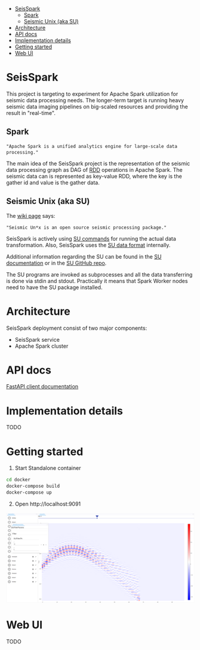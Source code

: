 - [SeisSpark](#seisspark)
  - [Spark](#spark)
  - [Seismic Unix (aka SU)](#seismic-unix-aka-su)
- [Architecture](#architecture)
- [API docs](#api-docs)
- [Implementation details](#implementation-details)
- [Getting started](#getting-started)
- [Web UI](#web-ui)

# SeisSpark

This project is targeting to experiment for Apache Spark utilization for seismic data processing needs.
The longer-term target is running heavy seismic data imaging pipelines on big-scaled resources and providing the result in "real-time".

## Spark

```
"Apache Spark is a unified analytics engine for large-scale data processing."
```

The main idea of the SeisSpark project is the representation of the seismic data processing graph as DAG of [RDD](https://spark.apache.org/docs/3.0.0/rdd-programming-guide.html) operations in Apache Spark.
The seismic data can is represented as key-value RDD, where the key is the gather id and value is the gather data.

## Seismic Unix (aka SU)

The [wiki page](https://wiki.seismic-unix.org/doku.php) says:
```
"Seismic Un*x is an open source seismic processing package."
```
SeisSpark is actively using [SU commands](https://wiki.seismic-unix.org/tutorials:first_steps) for running the actual data transformation. Also, SeisSpark uses the [SU data format](https://wiki.seismic-unix.org/sudoc:su_data_format) internally.

Additional information regarding the SU can be found in the [SU documentation](https://web.mit.edu/cwpsu_v44r1/sumanual_600dpi_letter.pdf
) or in the [SU GitHub repo](https://github.com/JohnWStockwellJr/SeisUnix).

The SU programs are invoked as subprocesses and all the data transferring is done via stdin and stdout. Practically it means that Spark Worker nodes need to have the SU package installed.

# Architecture

SeisSpark deployment consist of two major components:
- SeisSpark service
- Apache Spark cluster


# API docs

[FastAPI client documentation](src/seisspark_client/README.md)

# Implementation details

TODO


# Getting started

1. Start Standalone container

```sh
cd docker
docker-compose build
docker-compose up
```

2. Open http://localhost:9091

![Alt text](/images/pipeline_viewer.png?raw=true "Main Window")

# Web UI

TODO
